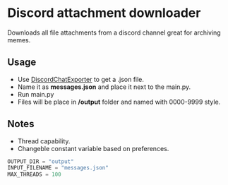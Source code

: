 # Discord attachment downloader

Downloads all file attachments from a discord channel great for archiving memes.

## Usage

- Use [DiscordChatExporter](https://github.com/Tyrrrz/DiscordChatExporter) to get a .json file.
- Name it as **messages.json** and place it next to the main.py.
- Run main.py
- Files will be place in **/output** folder and named with 0000-9999 style.

## Notes

- Thread capability.
- Changeble constant variable based on preferences.

```python
OUTPUT_DIR = "output"
INPUT_FILENAME = "messages.json"
MAX_THREADS = 100
```
